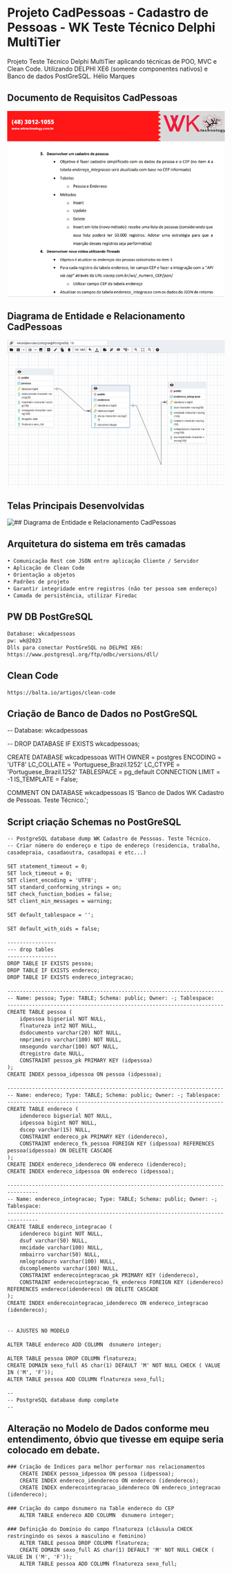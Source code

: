 # Projeto CadPessoas - Cadastro de Pessoas - WK Teste Técnico Delphi MultiTier

Projeto Teste Técnico Delphi MultiTier aplicando técnicas de POO, MVC e Clean Code. 
Utilizando DELPHI XE6 (somente componentes nativos) e Banco de dados PostGreSQL.
Hélio Marques

## Documento de Requisitos CadPessoas

![## Documento de Requisitos CadPessoas](https://github.com/HelioHub/cadpessoas/blob/main/Requisitos/Requisitos.png)

## Diagrama de Entidade e Relacionamento CadPessoas

![## Diagrama de Entidade e Relacionamento CadPessoas](https://github.com/HelioHub/cadpessoas/blob/main/BD/Modelo.png)

## Telas Principais Desenvolvidas 

![## Diagrama de Entidade e Relacionamento CadPessoas](https://github.com/HelioHub/cadpessoas/blob/main/BD/CaraDoSistema.png)

## Arquitetura do sistema em três camadas

	• Comunicação Rest com JSON entre aplicação Cliente / Servidor
	• Aplicação de Clean Code
	• Orientação a objetos
	• Padrões de projeto
	• Garantir integridade entre registros (não ter pessoa sem endereço)
	• Camada de persistência, utilizar Firedac

## PW DB PostGreSQL

    Database: wkcadpessoas
	pw: wk@2023
	Dlls para conectar PostGreSQL no DELPHI XE6: https://www.postgresql.org/ftp/odbc/versions/dll/

## Clean Code

	https://balta.io/artigos/clean-code	

## Criação de Banco de Dados no PostGreSQL

-- Database: wkcadpessoas

-- DROP DATABASE IF EXISTS wkcadpessoas;

CREATE DATABASE wkcadpessoas
    WITH
    OWNER = postgres
    ENCODING = 'UTF8'
    LC_COLLATE = 'Portuguese_Brazil.1252'
    LC_CTYPE = 'Portuguese_Brazil.1252'
    TABLESPACE = pg_default
    CONNECTION LIMIT = -1
    IS_TEMPLATE = False;

COMMENT ON DATABASE wkcadpessoas
    IS 'Banco de Dados WK Cadastro de Pessoas.  Teste Técnico.';

## Script criação Schemas no PostGreSQL

	-- PostgreSQL database dump WK Cadastro de Pessoas. Teste Técnico.
	-- Criar número do endereço e tipo de endereço (residencia, trabalho, casadepraia, casadaoutra, casadopai e etc...)

	SET statement_timeout = 0;
	SET lock_timeout = 0;
	SET client_encoding = 'UTF8';
	SET standard_conforming_strings = on;
	SET check_function_bodies = false;
	SET client_min_messages = warning;

	SET default_tablespace = '';

	SET default_with_oids = false;

	----------------
	--- drop tables
	----------------
	DROP TABLE IF EXISTS pessoa;
	DROP TABLE IF EXISTS endereco;
	DROP TABLE IF EXISTS endereco_integracao;

	----------------------------------------------------------------------
	-- Name: pessoa; Type: TABLE; Schema: public; Owner: -; Tablespace: 
	----------------------------------------------------------------------
	CREATE TABLE pessoa (
		idpessoa bigserial NOT NULL,
		flnatureza int2 NOT NULL,
		dsdocumento varchar(20) NOT NULL,
		nmprimeiro varchar(100) NOT NULL,
		nmsegundo varchar(100) NOT NULL,
		dtregistro date NULL,
		CONSTRAINT pessoa_pk PRIMARY KEY (idpessoa) 	
	);
	CREATE INDEX pessoa_idpessoa ON pessoa (idpessoa);

	----------------------------------------------------------------------
	-- Name: endereco; Type: TABLE; Schema: public; Owner: -; Tablespace: 
	----------------------------------------------------------------------
	CREATE TABLE endereco (
		idendereco bigserial NOT NULL,
		idpessoa bigint NOT NULL,
		dscep varchar(15) NULL,
		CONSTRAINT endereco_pk PRIMARY KEY (idendereco),
		CONSTRAINT endereco_fk_pessoa FOREIGN KEY (idpessoa) REFERENCES pessoa(idpessoa) ON DELETE CASCADE
	);
	CREATE INDEX endereco_idendereco ON endereco (idendereco);
	CREATE INDEX endereco_idpessoa ON endereco (idpessoa);

	--------------------------------------------------------------------------------
	-- Name: endereco_integracao; Type: TABLE; Schema: public; Owner: -; Tablespace: 
	--------------------------------------------------------------------------------
	CREATE TABLE endereco_integracao (
		idendereco bigint NOT NULL,
		dsuf varchar(50) NULL,
		nmcidade varchar(100) NULL,
		nmbairro varchar(50) NULL,
		nmlogradouro varchar(100) NULL,
		dscomplemento varchar(100) NULL,
		CONSTRAINT enderecointegracao_pk PRIMARY KEY (idendereco),
		CONSTRAINT enderecointegracao_fk_endereco FOREIGN KEY (idendereco) REFERENCES endereco(idendereco) ON DELETE CASCADE
	);
	CREATE INDEX enderecointegracao_idendereco ON endereco_integracao (idendereco);


	-- AJUSTES NO MODELO

	ALTER TABLE endereco ADD COLUMN  dsnumero integer;		

	ALTER TABLE pessoa DROP COLUMN flnatureza;
	CREATE DOMAIN sexo_full AS char(1) DEFAULT 'M' NOT NULL CHECK ( VALUE IN ('M', 'F'));
	ALTER TABLE pessoa ADD COLUMN flnatureza sexo_full;

	--
	-- PostgreSQL database dump complete
	--

## Alteração no Modelo de Dados conforme meu entendimento, óbvio que tivesse em equipe seria colocado em debate.

	### Criação de Indices para melhor performar nos relacionamentos
		CREATE INDEX pessoa_idpessoa ON pessoa (idpessoa);
		CREATE INDEX endereco_idendereco ON endereco (idendereco);
		CREATE INDEX enderecointegracao_idendereco ON endereco_integracao (idendereco);
		
	### Criação do campo dsnumero na Table endereco do CEP 
		ALTER TABLE endereco ADD COLUMN  dsnumero integer;		

	### Definição do Domínio do campo flnatureza (cláusula CHECK restringindo os sexos a masculino e feminino) 
		ALTER TABLE pessoa DROP COLUMN flnatureza;
		CREATE DOMAIN sexo_full AS char(1) DEFAULT 'M' NOT NULL CHECK ( VALUE IN ('M', 'F'));
        ALTER TABLE pessoa ADD COLUMN flnatureza sexo_full;
		


